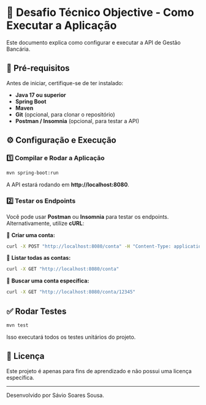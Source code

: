 # 🚀 Desafio Técnico Objective - Como Executar a Aplicação

Este documento explica como configurar e executar a API de Gestão Bancária.

## 📌 Pré-requisitos
Antes de iniciar, certifique-se de ter instalado:
- **Java 17 ou superior**
- **Spring Boot**
- **Maven**
- **Git** (opcional, para clonar o repositório)
- **Postman / Insomnia** (opcional, para testar a API)

## ⚙️ Configuração e Execução
### 1️⃣ Compilar e Rodar a Aplicação
```bash
mvn spring-boot:run
```
A API estará rodando em **http://localhost:8080**.

### 2️⃣ Testar os Endpoints
Você pode usar **Postman** ou **Insomnia** para testar os endpoints. Alternativamente, utilize **cURL**:

🔹 **Criar uma conta:**
```bash
curl -X POST "http://localhost:8080/conta" -H "Content-Type: application/json" -d '{"numeroConta": 12345, "saldo": 1500.75}'
```

🔹 **Listar todas as contas:**
```bash
curl -X GET "http://localhost:8080/conta"
```

🔹 **Buscar uma conta específica:**
```bash
curl -X GET "http://localhost:8080/conta/12345"
```

## ✅ Rodar Testes
```bash
mvn test
```
Isso executará todos os testes unitários do projeto.

## 📜 Licença
Este projeto é apenas para fins de aprendizado e não possui uma licença específica.

---
Desenvolvido por Sávio Soares Sousa.
